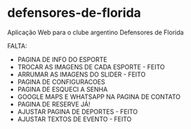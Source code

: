 # defensores-de-florida
Aplicação Web para o clube argentino Defensores de Florida

FALTA:

- PAGINA DE INFO DO ESPORTE
- TROCAR AS IMAGENS DE CADA ESPORTE - FEITO
- ARRUMAR AS IMAGENS DO SLIDER - FEITO
- PAGINA DE CONFIGURACOES
- PAGINA DE ESQUECI A SENHA
- GOOGLE MAPS E WHATSAPP NA PAGINA DE CONTATO
- PAGINA DE RESERVE JÁ!
- AJUSTAR PAGINA DE DEPORTES - FEITO
- AJUSTAR TEXTOS DE EVENTO - FEITO